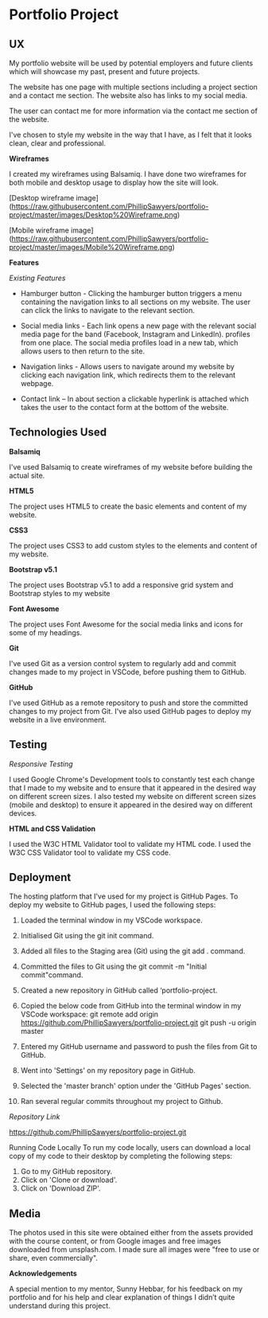 # **Portfolio Project** 

## **UX**

My portfolio website will be used by potential employers and future clients which will showcase my past, present and future projects. 

The website has one page with multiple sections including a project section and a contact me section. The website also has links to my social media.

The user can contact me for more information via the contact me section of the website.

I've chosen to style my website in the way that I have, as I felt that it looks clean, clear and professional. 

**Wireframes**

I created my wireframes using Balsamiq. I have done two wireframes for both mobile and desktop usage to display how the site will look.

[Desktop wireframe image] (https://raw.githubusercontent.com/PhillipSawyers/portfolio-project/master/images/Desktop%20Wireframe.png)

[Mobile wireframe image] (https://raw.githubusercontent.com/PhillipSawyers/portfolio-project/master/images/Mobile%20Wireframe.png)

**Features**

_Existing Features_

* Hamburger button - Clicking the hamburger button triggers a menu containing the navigation links to all sections on my website. The user can click the links to navigate to the relevant section.

* Social media links - Each link opens a new page with the relevant social media page for the band (Facebook, Instagram and LinkedIn). profiles from one place. The social media profiles load in a new tab, which allows users to then return to the site.

*	Navigation links - Allows users to navigate around my website by clicking each navigation link, which redirects them to the relevant webpage.

*	Contact link – In about section a clickable hyperlink is attached which takes the user to the contact form at the bottom of the website.

## **Technologies Used** 

**Balsamiq**

I've used Balsamiq to create wireframes of my website before building the actual site.

**HTML5**

The project uses HTML5 to create the basic elements and content of my website.

**CSS3**

The project uses CSS3 to add custom styles to the elements and content of my website.

**Bootstrap v5.1**

The project uses Bootstrap v5.1 to add a responsive grid system and Bootstrap styles to my website

**Font Awesome**

The project uses Font Awesome for the social media links and icons for some of my headings.

**Git**

I've used Git as a version control system to regularly add and commit changes made to my project in VSCode, before pushing them to GitHub.

**GitHub**

I've used GitHub as a remote repository to push and store the committed changes to my project from Git. I've also used GitHub pages to deploy my website in a live environment.

## **Testing**

_Responsive Testing_

I used Google Chrome's Development tools to constantly test each change that I made to my website and to ensure that it appeared in the desired way on different screen sizes. I also tested my website on different screen sizes (mobile and desktop) to ensure it appeared in the desired way on different devices.

**HTML and CSS Validation**

I used the W3C HTML Validator tool to validate my HTML code.
I used the W3C CSS Validator tool to validate my CSS code.

## **Deployment**

The hosting platform that I've used for my project is GitHub Pages. To deploy my website to GitHub pages, I used the following steps:

1.	Loaded the terminal window in my VSCode workspace.

2.	Initialised Git using the git init command.

3.	Added all files to the Staging area (Git) using the git add . command.

4.	Committed the files to Git using the git commit -m "Initial commit"command.

5.	Created a new repository in GitHub called ‘portfolio-project.

6.	Copied the below code from GitHub into the terminal window in my VSCode workspace:
git remote add origin https://github.com/PhillipSawyers/portfolio-project.git
git push -u origin master

7.	Entered my GitHub username and password to push the files from Git to GitHub.

8.	Went into 'Settings' on my repository page in GitHub.

9.	Selected the 'master branch' option under the 'GitHub Pages' section.

10.	 Ran several regular commits throughout my project to Github.

_Repository Link_

https://github.com/PhillipSawyers/portfolio-project.git

Running Code Locally
To run my code locally, users can download a local copy of my code to their desktop by completing the following steps:

1.	Go to my GitHub repository.
2.	Click on 'Clone or download'.
3.	Click on 'Download ZIP'.


## **Media**

The photos used in this site were obtained either from the assets provided with the course content, or from Google images and free images downloaded from unsplash.com. I made sure all images were "free to use or share, even commercially".

**Acknowledgements**

A special mention to my mentor, Sunny Hebbar, for his feedback on my portfolio and for his help and clear explanation of things I didn’t quite understand during this project.
